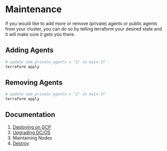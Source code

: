 # Maintenance

If you would like to add more or remove (private) agents or public agents from your cluster, you can do so by telling terraform your desired state and it will make sure it gets you there.

## Adding Agents

```bash
# update num_private_agents = "5" in main.tf
terraform apply
```

## Removing Agents

```bash
# update num_private_agents = "2" in main.tf
terraform apply
```

## Documentation

1. [Deploying on GCP](./install/README.md)
2. [Upgrading DC/OS](./upgrade/README.md)
3. Maintaining Nodes
4. [Destroy](./destroy/README.md)
